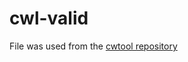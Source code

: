 # cwl-valid

File was used from the [cwtool repository](https://github.com/common-workflow-language/cwltool/blob/main/tests/wc-tool-bad-reqs.cwl)
